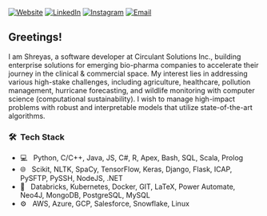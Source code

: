 <a href="https://sites.google.com/view/shreyas-labhsetwar/home"><img alt="Website" src="https://img.shields.io/badge/Website-Shreyas_Labhsetwar-blue?style=flat-square&logo=google-chrome"></a>
<a href="https://www.linkedin.com/in/shreyaslabh/"><img alt="LinkedIn" src="https://img.shields.io/badge/LinkedIn-Shreyas_Labhsetwar-blue?style=flat-square&logo=linkedin"></a>
<a href="https://www.instagram.com/shreyas.l/"><img alt="Instagram" src="https://img.shields.io/badge/Instagram-shreyas.l-blue?style=flat-square&logo=instagram"></a>
<a href="mailto:shreyas.labh@gmail.com"><img alt="Email" src="https://img.shields.io/badge/Email-shreyas.labh@gmail.com-blue?style=flat-square&logo=gmail"></a>


<h2> Greetings!</h2> 
I am Shreyas, a software developer at Circulant Solutions Inc., building enterprise solutions for emerging bio-pharma companies to accelerate their journey in the clinical & commercial space. My interest lies in addressing various high-stake challenges, including agriculture, healthcare, pollution management, hurricane forecasting, and wildlife monitoring with computer science (computational sustainability). I wish to manage high-impact problems with robust and interpretable models that utilize state-of-the-art algorithms.


<h3> 🛠 &nbsp;Tech Stack</h3>

- 💻 &nbsp;
Python, C/C++, Java, JS, C#, R, Apex, Bash, SQL, Scala, Prolog
- 🌐 &nbsp;
  Scikit, NLTK, SpaCy, TensorFlow, Keras, Django, Flask, ICAP, PySFTP, PySSH, NodeJS, .NET
- 🔧 &nbsp;
  Databricks, Kubernetes, Docker, GIT, LaTeX, Power Automate, Neo4J, MongoDB, PostgreSQL, MySQL
- ⚙️ &nbsp;
  AWS, Azure, GCP, Salesforce, Snowflake, Linux
<br/>
